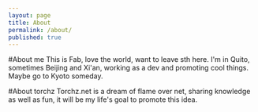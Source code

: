 ```yaml
---
layout: page
title: About
permalink: /about/
published: true
---
```



#About me
This is Fab, love the world, want to leave sth here.
I'm in Quito, sometimes Beijing and Xi'an, working as a dev and promoting cool things. Maybe go to Kyoto someday.

#About torchz
Torchz.net is a dream of flame over net, sharing knowledge as well as fun, it will be my life's goal to promote this idea.
